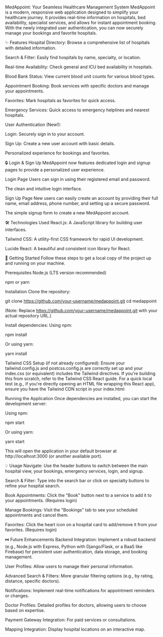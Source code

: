 MedAppoint: Your Seamless Healthcare Management System
MedAppoint is a modern, responsive web application designed to simplify your healthcare journey. It provides real-time information on hospitals, bed availability, specialist services, and allows for instant appointment booking. With the newly integrated user authentication, you can now securely manage your bookings and favorite hospitals.

✨ Features
Hospital Directory: Browse a comprehensive list of hospitals with detailed information.

Search & Filter: Easily find hospitals by name, specialty, or location.

Real-time Availability: Check general and ICU bed availability in hospitals.

Blood Bank Status: View current blood unit counts for various blood types.

Appointment Booking: Book services with specific doctors and manage your appointments.

Favorites: Mark hospitals as favorites for quick access.

Emergency Services: Quick access to emergency helplines and nearest hospitals.

User Authentication (New!):

Login: Securely sign in to your account.

Sign Up: Create a new user account with basic details.

Personalized experience for bookings and favorites.




🔒 Login & Sign Up
MedAppoint now features dedicated login and signup pages to provide a personalized user experience.

Login Page
Users can sign in using their registered email and password.

The clean and intuitive login interface.

Sign Up Page
New users can easily create an account by providing their full name, email address, phone number, and setting up a secure password.

The simple signup form to create a new MedAppoint account.

🛠️ Technologies Used
React.js: A JavaScript library for building user interfaces.

Tailwind CSS: A utility-first CSS framework for rapid UI development.

Lucide React: A beautiful and consistent icon library for React.

🚀 Getting Started
Follow these steps to get a local copy of the project up and running on your machine.

Prerequisites
Node.js (LTS version recommended)

npm or yarn

Installation
Clone the repository:

git clone https://github.com/your-username/medappoint.git
cd medappoint

(Note: Replace https://github.com/your-username/medappoint.git with your actual repository URL.)

Install dependencies:
Using npm:

npm install

Or using yarn:

yarn install

Tailwind CSS Setup (if not already configured):
Ensure your tailwind.config.js and postcss.config.js are correctly set up and your index.css (or equivalent) includes the Tailwind directives. If you're building this from scratch, refer to the Tailwind CSS React guide.
For a quick local test (e.g., if you're directly opening an HTML file wrapping this React app), ensure you have the Tailwind CDN script in your index.html:

<!-- public/index.html -->
<head>
  <!-- ... other head elements ... -->
  <script src="https://cdn.tailwindcss.com"></script>
</head>

Running the Application
Once dependencies are installed, you can start the development server:

Using npm:

npm start

Or using yarn:

yarn start

This will open the application in your default browser at http://localhost:3000 (or another available port).

💡 Usage
Navigate: Use the header buttons to switch between the main hospital view, your bookings, emergency services, login, and signup.

Search & Filter: Type into the search bar or click on specialty buttons to refine your hospital search.

Book Appointments: Click the "Book" button next to a service to add it to your appointments. (Requires login)

Manage Bookings: Visit the "Bookings" tab to see your scheduled appointments and cancel them.

Favorites: Click the heart icon on a hospital card to add/remove it from your favorites. (Requires login)

⏭️ Future Enhancements
Backend Integration: Implement a robust backend (e.g., Node.js with Express, Python with Django/Flask, or a BaaS like Firebase) for persistent user authentication, data storage, and booking management.

User Profiles: Allow users to manage their personal information.

Advanced Search & Filters: More granular filtering options (e.g., by rating, distance, specific doctors).

Notifications: Implement real-time notifications for appointment reminders or changes.

Doctor Profiles: Detailed profiles for doctors, allowing users to choose based on expertise.

Payment Gateway Integration: For paid services or consultations.

Mapping Integration: Display hospital locations on an interactive map.
